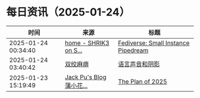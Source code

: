 ﻿# 每日资讯（2025-01-24）

|时间|来源|标题|
|---|---|---|
|2025-01-24 00:34:40|[home - SHRIK3 on S...](https://shrik3.com/index.xml)|[Fediverse: Small Instance Pipedream](https://shrik3.com/post/www/small_fedi_pipedream/)|
|2025-01-24 03:40:42|[双绞麻痹](https://numb.tech/atom.xml)|[语言声音和阴影](https://numb.tech/2025/01/24/language-sound-shadow/)|
|2025-01-23 15:19:49|[Jack Pu's Blog 蒲小花...](https://www.jackpu.com/rss/)|[The Plan of 2025](https://www.jackpu.com/the-plan-of-2025/)|
